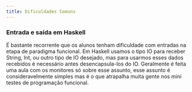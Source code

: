 ```yaml
---
title: Dificuldades Comuns
---
```


### Entrada e saída em Haskell
 
É bastante recorrente que os alunos tenham dificuldade com entradas na etapa de paradigma funcional. Em Haskell usamos o tipo IO para receber String, Int, ou outro tipo de IO desejado, mas para usarmos esses dados recebidos é necessário antes desencapsula-los do IO. Geralmente é feita uma aula com os monitores só sobre esse assunto, esse assunto é consideravelmente simples mas é o que atrapalha muita gente nos mini testes de programação funcional.
